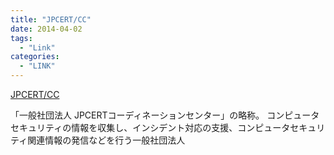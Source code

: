 ```yaml
---
title: "JPCERT/CC"
date: 2014-04-02
tags:
  - "Link"
categories:
  - "LINK"
---
```

[JPCERT/CC](
https://www.jpcert.or.jp/)

「一般社団法人 JPCERTコーディネーションセンター」の略称。 コンピュータセキュリティの情報を収集し、インシデント対応の支援、コンピュータセキュリティ関連情報の発信などを行う一般社団法人